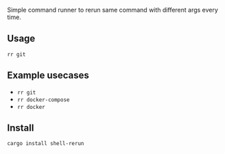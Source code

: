 Simple command runner to rerun same command with different args every time.

## Usage
`rr git`

## Example usecases
- `rr git`
- `rr docker-compose`
- `rr docker`


## Install

`cargo install shell-rerun`
